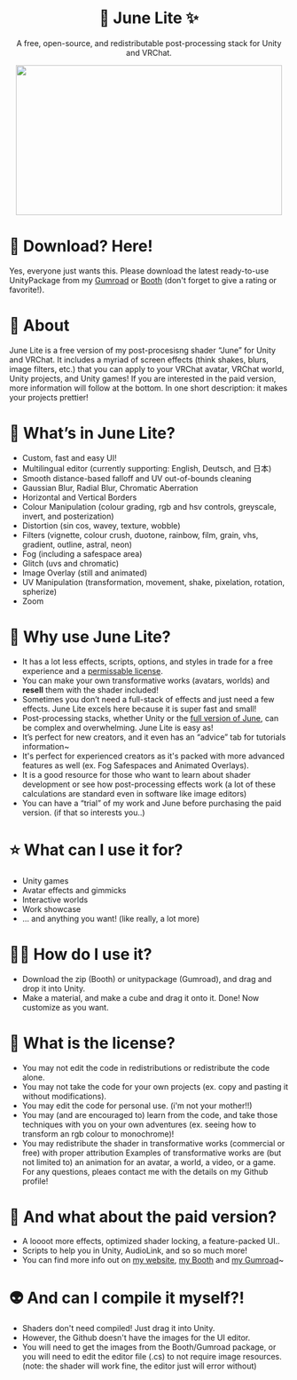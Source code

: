 <h1 align="center">
 🌈 June Lite ✨
</h1>


<p align="center">
  A free, open-source, and redistributable post-processing stack for Unity and VRChat.
</p>


<p align="center">
  <img width="480" height="270" src="https://github.com/lukasong/junelite/blob/main/.preview/beeg_preview.gif">
</p>


# 🍩 Download? Here!
Yes, everyone just wants this. Please download the latest ready-to-use UnityPackage from my [Gumroad](http://www.luka.moe/go/gumroad) or [Booth](http://www.luka.moe/go/booth) (don't forget to give a rating or favorite!).

# 🍡 About
June Lite is a free version of my post-procesisng shader “June” for Unity and VRChat. It includes a myriad of screen effects (think shakes, blurs, image filters, etc.) that you can apply to your VRChat avatar, VRChat world, Unity projects, and Unity games! If you are interested in the paid version, more information will follow at the bottom. In one short description: it makes your projects prettier!

# 🥺 What’s in June Lite?
- Custom, fast and easy UI!
- Multilingual editor (currently supporting: English, Deutsch, and 日本)
- Smooth distance-based falloff and UV out-of-bounds cleaning
- Gaussian Blur, Radial Blur, Chromatic Aberration
- Horizontal and Vertical Borders
- Colour Manipulation (colour grading, rgb and hsv controls, greyscale, invert, and posterization)
- Distortion (sin cos, wavey, texture, wobble)
- Filters (vignette, colour crush, duotone, rainbow, film, grain, vhs, gradient, outline, astral, neon)
- Fog (including a safespace area)
- Glitch (uvs and chromatic)
- Image Overlay (still and animated)
- UV Manipulation (transformation, movement, shake, pixelation, rotation, spherize)
- Zoom

# 💎 Why use June Lite?
- It has a lot less effects, scripts, options, and styles in trade for a free experience and a [permissable license](https://github.com/kleineluka/junelite?tab=readme-ov-file#what-is-the-license).
- You can make your own transformative works (avatars, worlds) and **resell** them with the shader included!
- Sometimes you don’t need a full-stack of effects and just need a few effects. June Lite excels here because it is super fast and small!
- Post-processing stacks, whether Unity or the [full version of June](http://www.luka.moe/june), can be complex and overwhelming. June Lite is easy as!
- It’s perfect for new creators, and it even has an “advice” tab for tutorials information~
- It's perfect for experienced creators as it's packed with more advanced features as well (ex. Fog Safespaces and Animated Overlays).
- It is a good resource for those who want to learn about shader development or see how post-processing effects work (a lot of these calculations are standard even in software like image editors)
- You can have a “trial” of my work and June before purchasing the paid version. (if that so interests you..)

# ⭐ What can I use it for?
- Unity games
- Avatar effects and gimmicks
- Interactive worlds
- Work showcase
- ... and anything you want! (like really, a lot more)

# 😵‍💫 How do I use it?
- Download the zip (Booth) or unitypackage (Gumroad), and drag and drop it into Unity.
- Make a material, and make a cube and drag it onto it. Done! Now customize as you want.

# 📝 What is the license? 
- You may not edit the code in redistributions or redistribute the code alone.
- You may not take the code for your own projects (ex. copy and pasting it without modifications).
- You may edit the code for personal use. (i'm not your mother!!)
- You may (and are encouraged to) learn from the code, and take those techniques with you on your own adventures (ex. seeing how to transform an rgb colour to monochrome)!
- You may redistribute the shader in transformative works (commercial or free) with proper attribution Examples of transformative works are (but not limited to) an animation for an avatar, a world, a video, or a game.
For any questions, pleaes contact me with the details on my Github profile!

# 🦄 And what about the paid version?
- A loooot more effects, optimized shader locking, a feature-packed UI..
- Scripts to help you in Unity, AudioLink, and so so much more!
- You can find more info out on [my website](http://www.luka.moe/june), [my Booth](http://www.luka.moe.go/booth) and [my Gumroad](http://www.luka.moe/go/gumroad)~

# 👽 And can I compile it myself?!
- Shaders don't need compiled! Just drag it into Unity.
- However, the Github doesn't have the images for the UI editor.
- You will need to get the images from the Booth/Gumroad package, or you will need to edit the editor file (.cs) to not require image resources. (note: the shader will work fine, the editor just will error without)

